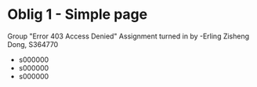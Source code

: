# Oblig 1 - Simple page
Group "Error 403 Access Denied"
Assignment turned in by
-Erling Zisheng Dong, S364770
- s000000
- s000000
- s000000
